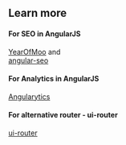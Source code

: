 ## Learn more  
#### For SEO in AngularJS  
[YearOfMoo](https://www.yearofmoo.com/2012/11/angularjs-and-seo.html) and   
[angular-seo](https://github.com/steeve/angular-seo)  

#### For Analytics in AngularJS  
[Angularytics](https://github.com/mgonto/angularytics)  

#### For alternative router - ui-router  
[ui-router](https://github.com/angular-ui/ui-router/wiki)  